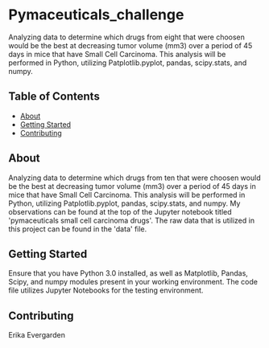 # Pymaceuticals_challenge
Analyzing data to determine which drugs from eight that were choosen would be the best at decreasing tumor volume (mm3) over a period of 45 days in mice that have Small Cell Carcinoma.  This analysis will be performed in Python, utilizing Patplotlib.pyplot, pandas, scipy.stats, and numpy. 


## Table of Contents

- [About](#about)
- [Getting Started](#getting_started)
- [Contributing](#contributing)

## About
Analyzing data to determine which drugs from ten that were choosen would be the best at decreasing tumor volume (mm3) over a period of 45 days in mice that have Small Cell Carcinoma.  This analysis will be performed in Python, utilizing Patplotlib.pyplot, pandas, scipy.stats, and numpy.  My observations can be found at the top of the Jupyter notebook titled 'pymaceuticals small cell carcinoma drugs'.  The raw data that is utilized in this project can be found in the 'data' file.  

## Getting Started
Ensure that you have Python 3.0 installed, as well as Matplotlib, Pandas, Scipy, and numpy modules present in your working environment.  The code file utilizes Jupyter Notebooks for the testing environment.

## Contributing
Erika Evergarden